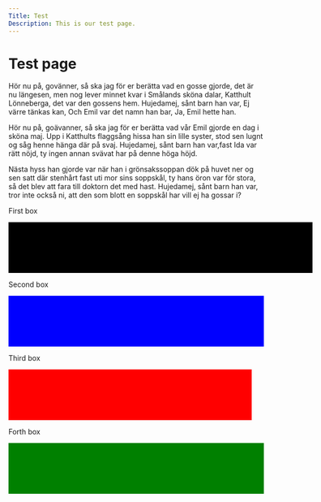 ```yaml
---
Title: Test
Description: This is our test page.
---
```


Test page
==========================
<div class="test">
<p class="old-fashioned">
Hör nu på, govänner, så ska jag för er berätta vad en gosse gjorde, det är nu längesen, men nog lever minnet kvar i Smålands sköna dalar, Katthult Lönneberga, det var den gossens hem. Hujedamej, sånt barn han var, Ej värre tänkas kan, Och Emil var det namn han bar, Ja, Emil hette han.
</p>

<p class="modern">
Hör nu på, goävanner, så ska jag för er berätta vad vår Emil gjorde en dag i sköna maj. Upp i Katthults flaggsång hissa han sin lille syster, stod sen lugnt og såg henne hänga där på svaj. Hujedamej, sånt barn han var,fast Ida var rätt nöjd, ty ingen annan svävat har på denne höga höjd.
</p>

<p class="worst-ever">
Nästa hyss han gjorde var när han i grönsakssoppan dök på huvet ner og sen satt där stenhårt fast uti mor sins soppskål, ty hans öron var för stora, så det blev att fara till doktorn det med hast. Hujedamej, sånt barn han var, tror inte också ni, att den som blott en soppskål har vill ej ha gossar i?
</p>

First box
<div style="width: 600px; height: 100px; background-color: black; box-sizing: content-box;" ></div>

Second box
<div style="width: 100%; height: 100px; background-color: blue; box-sizing: content-box;" ></div>

Third box
<div style="width: 50vw; height: 100px; background-color: red; box-sizing: border-box;" ></div>

Forth box
<div style="min-with: 100vw; height: 100px; background-color: green;" ></div>
</div>